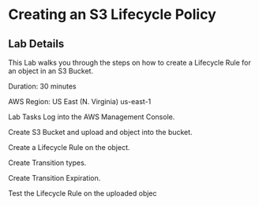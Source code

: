 # Creating an S3 Lifecycle Policy

## Lab Details

This Lab walks you through the steps on how to create a Lifecycle Rule for an object in an S3 Bucket. 

Duration: 30 minutes

AWS Region: US East (N. Virginia) us-east-1

Lab Tasks
Log into the AWS Management Console.

Create S3 Bucket and upload and object into the bucket.

Create a Lifecycle Rule on the object.

Create Transition types.

Create Transition Expiration.

Test the Lifecycle Rule on the uploaded objec
